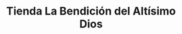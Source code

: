---
title: "Tienda La Bendición del Altísimo Dios"
url: /san-lucas-sacatepequez/tienda-la-bendicion-del-altisimo-dios/
shop: comodidad
---